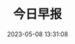 ---
pageComponent:
  name: Catalogue
  data:
    path: 50.新闻资讯/00.今日早报
    description: 系列专题文档
title: 今日早报
date: 2023-05-08 13:31:08
permalink: /zaobao/
sidebar: false
article: false
comment: false
editLink: false
description: null
---